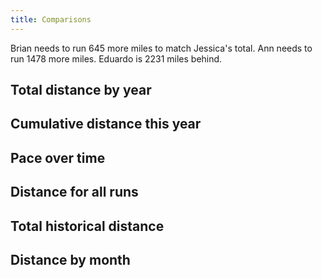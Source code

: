 ```yaml
---
title: Comparisons
---
```


Brian needs to run 645 more miles to match Jessica's total. Ann needs to run 1478 more miles. Eduardo is 2231 miles behind. 

## Total distance by year
<div id="compare-distance-bar-year"></div>

## Cumulative distance this year
<div id="compare-distance-line-this-year"></div>

## Pace over time
<div id="compare-time-pace"></div>

## Distance for all runs
<div id="compare-time-distance"></div>

## Total historical distance
<div id="compare-distance-line-total"></div>
<div id="compare-distance-line-year"></div>

## Distance by month
<div id="compare-distance-bar-month"></div>


<script src="https://cdn.jsdelivr.net/npm/vega@5.12.1"></script>
<script src="https://cdn.jsdelivr.net/npm/vega-lite@4.13.1"></script>
<script src="https://cdn.jsdelivr.net/npm/vega-embed@6.8.0"></script>
<script src="plots.js"></script>

<script type="text/javascript">
  load_plot("compare-distance-line-total");
  load_plot("compare-distance-bar-year");
  load_plot("compare-distance-line-year");
  load_plot("compare-distance-line-this-year");
  load_plot("compare-time-pace");
  load_plot("compare-time-distance");
  load_plot("compare-distance-bar-month");
</script>
